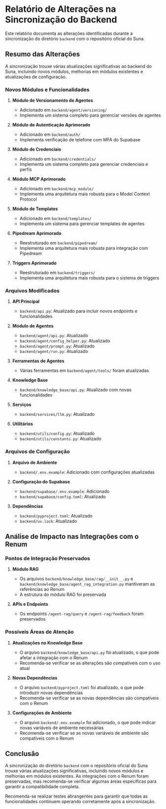 # Relatório de Alterações na Sincronização do Backend

Este relatório documenta as alterações identificadas durante a sincronização do diretório `backend` com o repositório oficial do Suna.

## Resumo das Alterações

A sincronização trouxe várias atualizações significativas ao backend do Suna, incluindo novos módulos, melhorias em módulos existentes e atualizações de configuração.

### Novos Módulos e Funcionalidades

1. **Módulo de Versionamento de Agentes**
   - Adicionado em `backend/agent/versioning/`
   - Implementa um sistema completo para gerenciar versões de agentes

2. **Módulo de Autenticação Aprimorado**
   - Adicionado em `backend/auth/`
   - Implementa verificação de telefone com MFA do Supabase

3. **Módulo de Credenciais**
   - Adicionado em `backend/credentials/`
   - Implementa um sistema completo para gerenciar credenciais e perfis

4. **Módulo MCP Aprimorado**
   - Adicionado em `backend/mcp_module/`
   - Implementa uma arquitetura mais robusta para o Model Context Protocol

5. **Módulo de Templates**
   - Adicionado em `backend/templates/`
   - Implementa um sistema para gerenciar templates de agentes

6. **Pipedream Aprimorado**
   - Reestruturado em `backend/pipedream/`
   - Implementa uma arquitetura mais robusta para integração com Pipedream

7. **Triggers Aprimorado**
   - Reestruturado em `backend/triggers/`
   - Implementa uma arquitetura mais robusta para o sistema de triggers

### Arquivos Modificados

1. **API Principal**
   - `backend/api.py`: Atualizado para incluir novos endpoints e funcionalidades

2. **Módulo de Agentes**
   - `backend/agent/api.py`: Atualizado
   - `backend/agent/config_helper.py`: Atualizado
   - `backend/agent/prompt.py`: Atualizado
   - `backend/agent/run.py`: Atualizado

3. **Ferramentas de Agentes**
   - Várias ferramentas em `backend/agent/tools/` foram atualizadas

4. **Knowledge Base**
   - `backend/knowledge_base/api.py`: Atualizado com novas funcionalidades

5. **Serviços**
   - `backend/services/llm.py`: Atualizado

6. **Utilitários**
   - `backend/utils/config.py`: Atualizado
   - `backend/utils/constants.py`: Atualizado

### Arquivos de Configuração

1. **Arquivo de Ambiente**
   - `backend/.env.example`: Adicionado com configurações atualizadas

2. **Configuração do Supabase**
   - `backend/supabase/.env.example`: Adicionado
   - `backend/supabase/config.toml`: Atualizado

3. **Dependências**
   - `backend/pyproject.toml`: Atualizado
   - `backend/uv.lock`: Atualizado

## Análise de Impacto nas Integrações com o Renum

### Pontos de Integração Preservados

1. **Módulo RAG**
   - Os arquivos `backend/knowledge_base/rag/__init__.py` e `backend/knowledge_base/agent_rag_integration.py` mantiveram as referências ao Renum
   - A estrutura do módulo RAG foi preservada

2. **APIs e Endpoints**
   - Os endpoints `/agent-rag/query` e `/agent-rag/feedback` foram preservados

### Possíveis Áreas de Atenção

1. **Atualizações no Knowledge Base**
   - O arquivo `backend/knowledge_base/api.py` foi atualizado, o que pode afetar a integração com o Renum
   - Recomenda-se verificar se as alterações são compatíveis com o uso atual

2. **Novas Dependências**
   - O arquivo `backend/pyproject.toml` foi atualizado, o que pode introduzir novas dependências
   - Recomenda-se verificar se as novas dependências são compatíveis com o Renum

3. **Configurações de Ambiente**
   - O arquivo `backend/.env.example` foi adicionado, o que pode indicar novas variáveis de ambiente necessárias
   - Recomenda-se verificar se as novas variáveis de ambiente são compatíveis com o Renum

## Conclusão

A sincronização do diretório `backend` com o repositório oficial do Suna trouxe várias atualizações significativas, incluindo novos módulos e melhorias em módulos existentes. As integrações com o Renum foram preservadas, mas recomenda-se verificar algumas áreas específicas para garantir a compatibilidade completa.

Recomenda-se realizar testes abrangentes para garantir que todas as funcionalidades continuem operando corretamente após a sincronização.